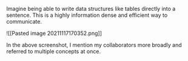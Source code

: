 Imagine being able to write data structures like tables directly into a sentence. This is a highly information dense and efficient way to communicate.

![[Pasted image 20211117170352.png]]

In the above screenshot, I mention my collaborators more broadly and referred to multiple concepts at once.
